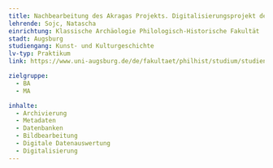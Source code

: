 ```yaml
---
title: Nachbearbeitung des Akragas Projekts. Digitalisierungsprojekt der Ausgrabung in Agrigent
lehrende: Sojc, Natascha
einrichtung: Klassische Archäologie Philologisch-Historische Fakultät
stadt: Augsburg
studiengang: Kunst- und Kulturgeschichte
lv-typ: Praktikum
link: https://www.uni-augsburg.de/de/fakultaet/philhist/studium/studiengange-a-bis-z/kunst-und-kulturgeschichte-bachelor/aktuell/lehrveranstaltungen-im-sommersemester-2020/

zielgruppe:
  - BA
  - MA

inhalte:
  - Archivierung
  - Metadaten
  - Datenbanken
  - Bildbearbeitung
  - Digitale Datenauswertung
  - Digitalisierung
---
```

 
